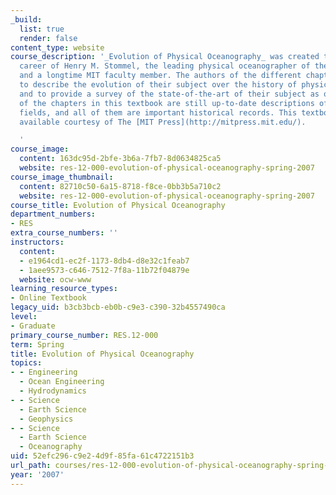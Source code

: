 ```yaml
---
_build:
  list: true
  render: false
content_type: website
course_description: '_Evolution of Physical Oceanography_ was created to mark the
  career of Henry M. Stommel, the leading physical oceanographer of the 20th Century
  and a longtime MIT faculty member. The authors of the different chapters were asked
  to describe the evolution of their subject over the history of physical oceanography,
  and to provide a survey of the state-of-the-art of their subject as of 1980. Many
  of the chapters in this textbook are still up-to-date descriptions of active scientific
  fields, and all of them are important historical records. This textbook is made
  available courtesy of The [MIT Press](http://mitpress.mit.edu/).

  '
course_image:
  content: 163dc95d-2bfe-3b6a-7fb7-8d0634825ca5
  website: res-12-000-evolution-of-physical-oceanography-spring-2007
course_image_thumbnail:
  content: 82710c50-6a15-8718-f8ce-0bb3b5a710c2
  website: res-12-000-evolution-of-physical-oceanography-spring-2007
course_title: Evolution of Physical Oceanography
department_numbers:
- RES
extra_course_numbers: ''
instructors:
  content:
  - e1964cd1-ec2f-1173-8db4-d8e32c1feab7
  - 1aee9573-c646-7512-7f8a-11b72f04879e
  website: ocw-www
learning_resource_types:
- Online Textbook
legacy_uid: b3cb3bcb-eb0b-c9e3-c390-32b4557490ca
level:
- Graduate
primary_course_number: RES.12-000
term: Spring
title: Evolution of Physical Oceanography
topics:
- - Engineering
  - Ocean Engineering
  - Hydrodynamics
- - Science
  - Earth Science
  - Geophysics
- - Science
  - Earth Science
  - Oceanography
uid: 52efc296-c9e2-4d9f-85fa-61c4722151b3
url_path: courses/res-12-000-evolution-of-physical-oceanography-spring-2007
year: '2007'
---
```

